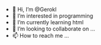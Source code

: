 - 👋 Hi, I’m @Gerokl
- 👀 I’m interested in programming
- 🌱 I’m currently learning html
- 💞️ I’m looking to collaborate on ...
- 📫 How to reach me ...

<!---
Gerokl/Gerokl is a ✨ special ✨ repository because its `README.md` (this file) appears on your GitHub profile.
You can click the Preview link to take a look at your changes.
--->
